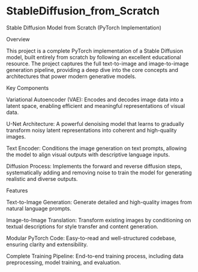 # StableDiffusion_from_Scratch
Stable Diffusion Model from Scratch (PyTorch Implementation)

Overview

This project is a complete PyTorch implementation of a Stable Diffusion model, built entirely from scratch by following an excellent educational resource. The project captures the full text-to-image and image-to-image generation pipeline, providing a deep dive into the core concepts and architectures that power modern generative models.

Key Components

Variational Autoencoder (VAE): Encodes and decodes image data into a latent space, enabling efficient and meaningful representations of visual data.

U-Net Architecture: A powerful denoising model that learns to gradually transform noisy latent representations into coherent and high-quality images.

Text Encoder: Conditions the image generation on text prompts, allowing the model to align visual outputs with descriptive language inputs.

Diffusion Process: Implements the forward and reverse diffusion steps, systematically adding and removing noise to train the model for generating realistic and diverse outputs.

Features

Text-to-Image Generation: Generate detailed and high-quality images from natural language prompts.

Image-to-Image Translation: Transform existing images by conditioning on textual descriptions for style transfer and content generation.

Modular PyTorch Code: Easy-to-read and well-structured codebase, ensuring clarity and extensibility.

Complete Training Pipeline: End-to-end training process, including data preprocessing, model training, and evaluation.
